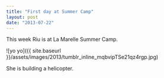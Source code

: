 ```yaml
---
title: "First day at Summer Camp"
layout: post
date: "2013-07-22"
---
```


This week Riu is at La Marelle Summer Camp.

![yo yo]({{ site.baseurl }}/assets/images/2013/tumblr_inline_mqbvipTSe21qz4rgp.jpg)

She is building a helicopter.
